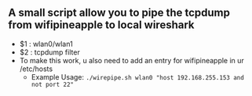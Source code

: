 ## A small script allow you to pipe the tcpdump from wifipineapple to local wireshark

- $1 : wlan0/wlan1
- $2 : tcpdump filter
- To make this work, u also need to add an entry for wifipineapple in ur /etc/hosts
  - Example Usage:
`./wirepipe.sh wlan0 "host 192.168.255.153 and not port 22"`

